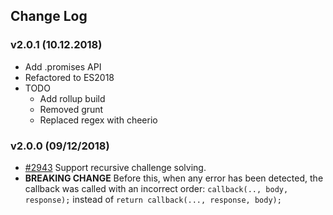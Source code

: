## Change Log

### v2.0.1 (10.12.2018)
- Add .promises API
- Refactored to ES2018
- TODO
    - Add rollup build
    - Removed grunt
    - Replaced regex with cheerio

### v2.0.0 (09/12/2018)
- [#2943](https://github.com/codemanki/cloudscraper/pull/66) Support recursive challenge solving. 
- **BREAKING CHANGE** Before this, when any error has been detected, the callback was called with an incorrect order: `callback(.., body, response);` instead of `return callback(..., response, body);`
